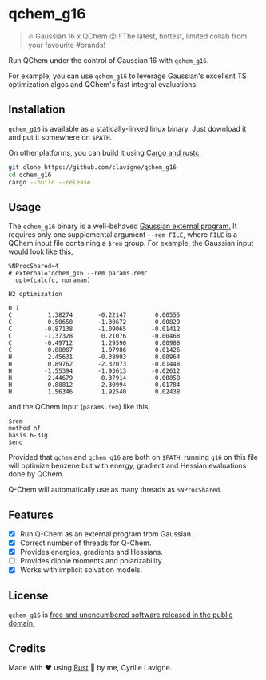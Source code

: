 # qchem_g16

> 🔥 Gaussian 16 x QChem 😮 !
> The latest, hottest, limited collab from your favourite #brands! 

Run QChem under the control of Gaussian 16 with `qchem_g16`.

For example, you can use `qchem_g16` to leverage Gaussian's excellent TS
optimization algos and QChem's fast integral evaluations.

## Installation

`qchem_g16` is available as a statically-linked linux binary. Just download it
and put it somewhere on `$PATH`.

On other platforms, you can build it using [Cargo and rustc,](https://doc.rust-lang.org/cargo/getting-started/installation.html)
```bash
git clone https://github.com/clavigne/qchem_g16
cd qchem_g16
cargo --build --release
```

## Usage

The `qchem_g16` binary is a well-behaved [Gaussian external
program.](https://gaussian.com/external/) It requires only one supplemental
argument `--rem FILE`, where `FILE` is a QChem input file containing a `$rem`
group. For example, the Gaussian input would look like this,

```
%NProcShared=4
# external="qchem_g16 --rem params.rem"
  opt=(calcfc, noraman)

H2 optimization

0 1
C          1.38274       -0.22147        0.00555
C          0.50658       -1.30672       -0.00829
C         -0.87138       -1.09065       -0.01412
C         -1.37328        0.21076       -0.00468
C         -0.49712        1.29590        0.00988
C          0.88087        1.07986        0.01426
H          2.45631       -0.38993        0.00964
H          0.89762       -2.32073       -0.01448
H         -1.55394       -1.93613       -0.02612
H         -2.44679        0.37914       -0.00858
H         -0.88812        2.30994        0.01784
H          1.56346        1.92540        0.02438

```

and the QChem input (`params.rem`) like this,

```
$rem
method hf
basis 6-31g
$end
```

Provided that `qchem` and `qchem_g16` are both on `$PATH`, running `g16` on
this file will optimize benzene but with energy, gradient and Hessian
evaluations done by QChem.

Q-Chem will automatically use as many threads as `%NProcShared`. 

## Features

- [X] Run Q-Chem as an external program from Gaussian.
- [X] Correct number of threads for Q-Chem.
- [X] Provides energies, gradients and Hessians.
- [ ] Provides dipole moments and polarizability.
- [X] Works with implicit solvation models.

## License

`qchem_g16` is [free and unencumbered software released in the public
domain.](./LICENSE) 


## Credits

Made with ♥ using [Rust](https://doc.rust-lang.org/book/) 🦀 by me, Cyrille
Lavigne.
